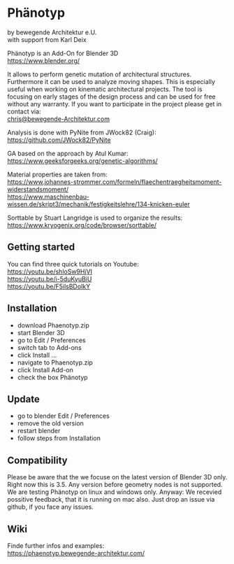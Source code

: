 # Phänotyp
by bewegende Architektur e.U.  
with support from Karl Deix  

Phänotyp is an Add-On for Blender 3D  
https://www.blender.org/

It allows to perform genetic mutation of architectural structures. Furthermore it can be used to analyze moving shapes. This is especially useful when working on kinematic architectural projects. The tool is focusing on early stages of the design process and can be used for free without any warranty. If you want to participate in the project please get in contact via:  
chris@bewegende-Architektur.com

Analysis is done with PyNite from JWock82 (Craig):  
https://github.com/JWock82/PyNite

GA based on the approach by Atul Kumar:  
https://www.geeksforgeeks.org/genetic-algorithms/

Material properties are taken from:  
https://www.johannes-strommer.com/formeln/flaechentraegheitsmoment-widerstandsmoment/  
https://www.maschinenbau-wissen.de/skript3/mechanik/festigkeitslehre/134-knicken-euler

Sorttable by Stuart Langridge is used to organize the results:  
https://www.kryogenix.org/code/browser/sorttable/

## Getting started
You can find three quick tutorials on Youtube:  
https://youtu.be/shloSw9HjVI  
https://youtu.be/i-5duKyuBiU  
https://youtu.be/F5ilsBDoIkY

## Installation
* download Phaenotyp.zip
* start Blender 3D
* go to Edit / Preferences
* switch tab to Add-ons
* click Install ...
* navigate to Phaenotyp.zip
* click Install Add-on
* check the box Phänotyp

## Update
* go to blender Edit / Preferences
* remove the old version
* restart blender
* follow steps from Installation

## Compatibility
Please be aware that the we focuse on the latest version of Blender 3D only. Right now this is 3.5. Any version before geometry nodes is not supported. We are testing Phänotyp on linux and windows only. Anyway: We recevied possitive feedback, that it is running on mac also. Just drop an issue via github, if you face any issues.

## Wiki
Finde further infos and examples:  
https://phaenotyp.bewegende-architektur.com/
